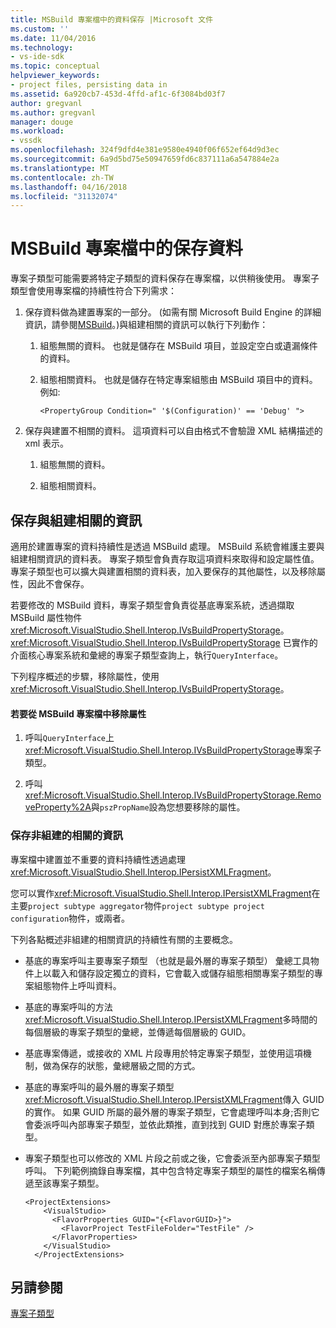 ```yaml
---
title: MSBuild 專案檔中的資料保存 |Microsoft 文件
ms.custom: ''
ms.date: 11/04/2016
ms.technology:
- vs-ide-sdk
ms.topic: conceptual
helpviewer_keywords:
- project files, persisting data in
ms.assetid: 6a920cb7-453d-4ffd-af1c-6f3084bd03f7
author: gregvanl
ms.author: gregvanl
manager: douge
ms.workload:
- vssdk
ms.openlocfilehash: 324f9dfd4e381e9580e4940f06f652ef64d9d3ec
ms.sourcegitcommit: 6a9d5bd75e50947659fd6c837111a6a547884e2a
ms.translationtype: MT
ms.contentlocale: zh-TW
ms.lasthandoff: 04/16/2018
ms.locfileid: "31132074"
---
```

# <a name="persisting-data-in-the-msbuild-project-file"></a>MSBuild 專案檔中的保存資料
專案子類型可能需要將特定子類型的資料保存在專案檔，以供稍後使用。 專案子類型會使用專案檔的持續性符合下列需求：  
  
1.  保存資料做為建置專案的一部分。 (如需有關 Microsoft Build Engine 的詳細資訊，請參閱[MSBuild](../../msbuild/msbuild.md)。)與組建相關的資訊可以執行下列動作：  
  
    1.  組態無關的資料。 也就是儲存在 MSBuild 項目，並設定空白或遺漏條件的資料。  
  
    2.  組態相關資料。 也就是儲存在特定專案組態由 MSBuild 項目中的資料。 例如:   
  
        ```  
        <PropertyGroup Condition=" '$(Configuration)' == 'Debug' ">  
        ```  
  
2.  保存與建置不相關的資料。 這項資料可以自由格式不會驗證 XML 結構描述的 xml 表示。  
  
    1.  組態無關的資料。  
  
    2.  組態相關資料。  
  
## <a name="persisting-build-related-information"></a>保存與組建相關的資訊  
 適用於建置專案的資料持續性是透過 MSBuild 處理。 MSBuild 系統會維護主要與組建相關資訊的資料表。 專案子類型會負責存取這項資料來取得和設定屬性值。 專案子類型也可以擴大與建置相關的資料表，加入要保存的其他屬性，以及移除屬性，因此不會保存。  
  
 若要修改的 MSBuild 資料，專案子類型會負責從基底專案系統，透過擷取 MSBuild 屬性物件<xref:Microsoft.VisualStudio.Shell.Interop.IVsBuildPropertyStorage>。 <xref:Microsoft.VisualStudio.Shell.Interop.IVsBuildPropertyStorage> 已實作的介面核心專案系統和彙總的專案子類型查詢上，執行`QueryInterface`。  
  
 下列程序概述的步驟，移除屬性，使用<xref:Microsoft.VisualStudio.Shell.Interop.IVsBuildPropertyStorage>。  
  
#### <a name="to-remove-a-property-from-an-msbuild-project-file"></a>若要從 MSBuild 專案檔中移除屬性  
  
1.  呼叫`QueryInterface`上<xref:Microsoft.VisualStudio.Shell.Interop.IVsBuildPropertyStorage>專案子類型。  
  
2.  呼叫<xref:Microsoft.VisualStudio.Shell.Interop.IVsBuildPropertyStorage.RemoveProperty%2A>與`pszPropName`設為您想要移除的屬性。  
  
### <a name="persisting-non-build-related-information"></a>保存非組建的相關的資訊  
 專案檔中建置並不重要的資料持續性透過處理<xref:Microsoft.VisualStudio.Shell.Interop.IPersistXMLFragment>。  
  
 您可以實作<xref:Microsoft.VisualStudio.Shell.Interop.IPersistXMLFragment>在主要`project subtype aggregator`物件`project subtype project configuration`物件，或兩者。  
  
 下列各點概述非組建的相關資訊的持續性有關的主要概念。  
  
-   基底的專案呼叫主要專案子類型 （也就是最外層的專案子類型） 彙總工具物件上以載入和儲存設定獨立的資料，它會載入或儲存組態相關專案子類型的專案組態物件上呼叫資料。  
  
-   基底的專案呼叫的方法<xref:Microsoft.VisualStudio.Shell.Interop.IPersistXMLFragment>多時間的每個層級的專案子類型的彙總，並傳遞每個層級的 GUID。  
  
-   基底專案傳遞，或接收的 XML 片段專用於特定專案子類型，並使用這項機制，做為保存的狀態，彙總層級之間的方式。  
  
-   基底的專案呼叫的最外層的專案子類型<xref:Microsoft.VisualStudio.Shell.Interop.IPersistXMLFragment>傳入 GUID 的實作。 如果 GUID 所屬的最外層的專案子類型，它會處理呼叫本身;否則它會委派呼叫內部專案子類型，並依此類推，直到找到 GUID 對應於專案子類型。  
  
-   專案子類型也可以修改的 XML 片段之前或之後，它會委派至內部專案子類型呼叫。 下列範例摘錄自專案檔，其中包含特定專案子類型的屬性的檔案名稱傳遞至該專案子類型。  
  
    ```  
    <ProjectExtensions>  
        <VisualStudio>  
          <FlavorProperties GUID="{<FlavorGUID>}">  
            <FlavorProject TestFileFolder="TestFile" />  
          </FlavorProperties>  
        </VisualStudio>  
      </ProjectExtensions>  
    ```  
  
## <a name="see-also"></a>另請參閱  
 [專案子類型](../../extensibility/internals/project-subtypes.md)